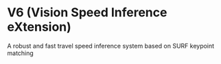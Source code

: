 # V6 (Vision Speed Inference eXtension)
A robust and fast travel speed inference system based on SURF keypoint matching

